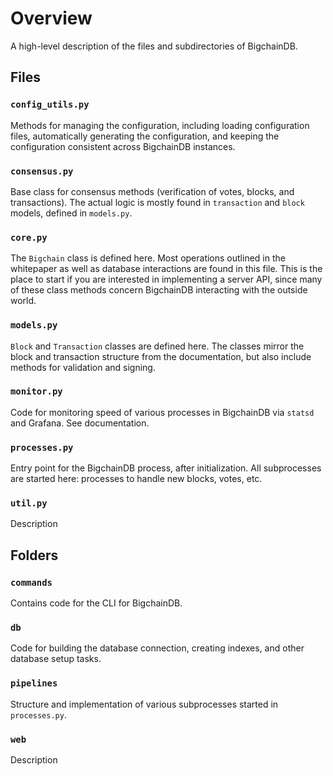 # Overview

A high-level description of the files and subdirectories of BigchainDB.

## Files

### `config_utils.py`

Methods for managing the configuration, including loading configuration files, automatically generating the configuration, and keeping the configuration consistent across BigchainDB instances.

### `consensus.py`

Base class for consensus methods (verification of votes, blocks, and transactions).  The actual logic is mostly found in `transaction` and `block` models, defined in `models.py`.

### `core.py`

The `Bigchain` class is defined here.  Most operations outlined in the whitepaper as well as database interactions are found in this file.  This is the place to start if you are interested in implementing a server API, since many of these class methods concern BigchainDB interacting with the outside world.

### `models.py`

`Block` and `Transaction` classes are defined here.  The classes mirror the block and transaction structure from the documentation, but also include methods for validation and signing.

### `monitor.py`

Code for monitoring speed of various processes in BigchainDB via `statsd` and Grafana.  See documentation.

### `processes.py`

Entry point for the BigchainDB process, after initialization.  All subprocesses are started here: processes to handle new blocks, votes, etc.

### `util.py`

Description

## Folders

### `commands`

Contains code for the CLI for BigchainDB.

### `db`

Code for building the database connection, creating indexes, and other database setup tasks.

### `pipelines`

Structure and implementation of various subprocesses started in `processes.py`.

### `web`

Description


